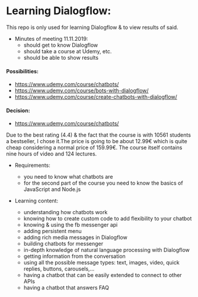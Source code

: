 # Learning Dialogflow:
This repo is only used for learning Dialogflow & to view results of said.

+ Minutes of meeting 11.11.2019:
  + should get to know Dialogflow
  + should take a course at Udemy, etc.
  + should be able to show results

#### Possibilities:
+ https://www.udemy.com/course/chatbots/
+ https://www.udemy.com/course/bots-with-dialogflow/
+ https://www.udemy.com/course/create-chatbots-with-dialogflow/

#### Decision:

+ https://www.udemy.com/course/chatbots/

Due to the best rating (4.4) & the fact that the course is with 10561 students a bestseller, I chose it.The price is going to be about 12.99€ which is quite cheap considering a normal price of 159.99€. The course itself contains nine hours of video
and 124 lectures.

+ Requirements:
  + you need to know what chatbots are
  + for the second part of the course you need to know the basics of JavaScript and Node.js


+ Learning content:
  + understanding how chatbots work
  + knowing how to create custom code to add flexibility to your chatbot
  + knowing & using the fb messenger api
  + adding persistent menu
  + adding rich media messages in Dialogflow
  + building chatbots for messenger
  + in-depth knowledge of natural language processing with Dialogflow
  + getting information from the conversation
  + using all the possible message types: text, images, video, quick replies, buttons, carousels,...
  + having a chatbot that can be easily extended to connect to other APIs
  + having a chatbot that answers FAQ
